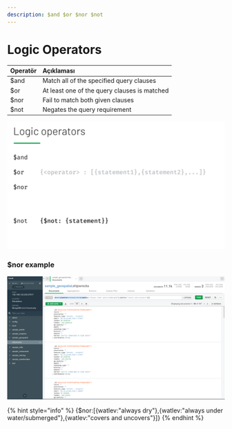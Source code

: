 ```yaml
---
description: $and $or $nor $not
---
```


# Logic Operators

| Operatör | Açıklaması |
| :--- | :--- |
| $and | Match all of the specified query clauses |
| $or | At least one of the query clauses is matched |
| $nor | Fail to match both given clauses |
| $not | Negates the query requirement |

![](.gitbook/assets/logic.png)

### $nor example

![](.gitbook/assets/nor.png)

{% hint style="info" %}
{$nor:\[{watlev:"always dry"},{watlev:"always under water/submerged"},{watlev:"covers and uncovers"}\]}
{% endhint %}



